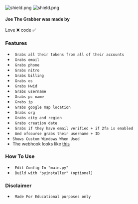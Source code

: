 <img src="https://img.shields.io/github/watchers/mrpekr/Joe-The-Grabber?label=Watchers" alt="shield.png"></a>
<img src="https://img.shields.io/github/stars/mrpekr/Joe-The-Grabber?label=Stars" alt="shield.png"></a>

#### Joe The Grabber was made by
Love ❌
code ✅

### Features
* ` Grabs all their tokens from all of their accounts`
* ` Grabs email`
* ` Grabs phone`
* ` Grabs nitro`
* ` Grabs billing`
* ` Grabs os`
* ` Grabs Hwid`
* ` Grabs username`
* ` Grabs pc name`
* ` Grabs ip`
* ` Grabs google map location`
* ` Grabs org`
* ` Grabs city and region`
* ` Grabs creation date`
* ` Grabs if they have email verified + if 2fa is enabled`
* ` And ofcourse grabs their username + ID`
* ` Shows Custom Windows When Used `
* The webhook looks like [this](https://imgur.com/bgDXl1F)

### How To Use
* ` Edit Config In "main.py"`
* ` Build with "pyinstaller" (optional)`

### Disclaimer
* ` Made For Educational purposes only`